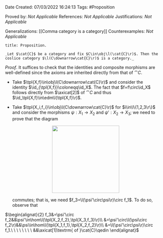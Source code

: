 <div class="topSpace"></div>

Date Created: 07/03/2022 16:24:13
Tags: #Proposition

Proved by: _Not Applicable_
References: _Not Applicable_
Justifications: _Not Applicable_

Generalizations: [[Comma category is a category]]
Counterexamples: _Not Applicable_

``` ad-Proposition
title: Proposition.

_Let $\cat{C}$ be a category and fix $C\in\obj\l(\cat{C}\r)$. Then the coslice category $\l(C\downarrow\cat{C}\r)$ is a category._

```

_Proof_. It suffices to check that the identities and composite morphisms are well-defined since the axioms are inherited directly from that of $\cat{C}$.
* Take $\tpl{X,f}\in\obj\l(C\downarrow\cat{C}\r)$ and consider the identity $\id_{\tpl{X,f}}\coloneqq\id_X$. The fact that $f=f\circ\id_X$ follows directly from $\axicat[2]$ of $\cat{C}$ and thus $\id_\tpl{X,f}\in\edm\l(\tpl{X,f}\r)$.
* Take $\tpl{X_i,f_i}\in\obj\l(C\downarrow\cat{C}\r)$ for $i\in\l\{1,2,3\r\}$ and consider the morphisms $\psi:X_1\to X_2$ and $\psi':X_2\to X_3$; we need to prove that the diagram
    <center><img src="app://local/home/zhao/Dropbox/MathWiki/Images/2022-03-07_162637/image.svg", width=220></center>

    commutes; that is, we need $f_3=\l(\psi'\circ\psi\r)\circ f_1$. To do so, observe that 

$\begin{alignat}{2}
    f_3&=\psi'\circ f_2&&\psi'\in\hom\l(\tpl{X_2,f_2},\tpl{X_3,f_3}\r)\\
    &=\psi'\circ\l(\psi\circ f_2\r)&&\psi\in\hom\l(\tpl{X_1,f_1},\tpl{X_2,f_2}\r)\\
    &=\l(\psi'\circ\psi\r)\circ f_1.\ \ \ \ \ \ \ \ &&\axicat[1]\textrm{ of }\cat{C}\qedin
\end{alignat}$
